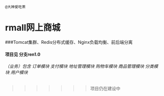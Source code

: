 `@大神爱吃茶`


rmall网上商城
====

###Tomcat集群、Redis分布式缓存、Nginx负载均衡、前后端分离


#### 项目见 分支ren1.0

###### （业务）包含 订单模块 支付模块 地址管理模块 购物车模块 商品管理模块 分类模块 用户模块
>>>>>>> 项目仍在建设中
